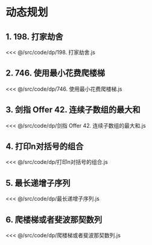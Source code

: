 # 动态规划

## 1. 198. 打家劫舍

<<< @/src/code/dp/198. 打家劫舍.js

## 2. 746. 使用最小花费爬楼梯

<<< @/src/code/dp/746. 使用最小花费爬楼梯.js

## 3. 剑指 Offer 42. 连续子数组的最大和

<<< @/src/code/dp/剑指 Offer 42. 连续子数组的最大和.js

## 4. 打印n对括号的组合

<<< @/src/code/dp/打印n对括号的组合.js

## 5. 最长递增子序列

<<< @/src/code/dp/最长递增子序列.js

## 6. 爬楼梯或者斐波那契数列

<<< @/src/code/dp/爬楼梯或者斐波那契数列.js